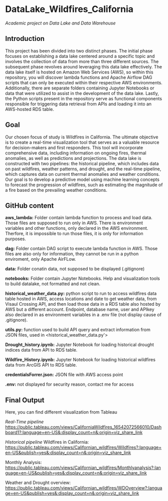 # DataLake_Wildfires_California
*Academic project on Data Lake and Data Warehouse*
## Introduction
This project has been divided into two distinct phases. The initial phase focuses on establishing a data lake centered around a specific topic and involves the collection of data from more than three different sources. The subsequent phase revolves around leveraging this data lake effectively. The data lake itself is hosted on Amazon Web Services (AWS), so within this repository, you will discover lambda functions and Apache Airflow DAG scripts that can only be executed within their respective AWS environments. Additionally, there are separate folders containing Jupyter Notebooks or data that were utilized to assist in the development of the data lake. Lastly, the Python scripts present in the repository serve as functional components responsible for triggering data retrieval from APIs and loading it into an AWS-hosted RDS table.

## Goal
Our chosen focus of study is Wildfires in California. The ultimate objective is to create a real-time visualization tool that serves as a valuable resource for decision-makers and first responders. This tool will incorporate comprehensive data, including information on ongoing fires, thermal anomalies, as well as predictions and projections. The data lake is constructed with two pipelines: the historical pipeline, which includes data on past wildfires, weather patterns, and drought, and the real-time pipeline, which captures data on current thermal anomalies and weather conditions. Our goal is to develop a predictive model using machine learning concepts to forecast the progression of wildfires, such as estimating the magnitude of a fire based on the prevailing weather conditions.

## GitHub content

**aws_lambda:** Folder contain lambda function to process and load data. Those files are supposed to run only in AWS. There is environment variables and other functions, only declared in the AWS environment. Therfore, it is impossible to run those files, it is only for information purposes. 

**dag:** Folder contain DAG script to execute lambda function in AWS. Those files are also only for information, they cannot be run in a python enviroment, only Apache AirFLow.

**data:** Folder conatin data, not supposed to be displayed (.gitignore)

**notebooks:** Folder contain Jupyter Notebooks. Help and visualization tools to build datalake, not formatted and not clean.

**historical_weather_data.py:** python script to run to access wildfires data table hosted in AWS, access locations and date to get weather data, from Visaul Crossing API, and then load those data in a RDS table also hosted by AWS but a different account. Endpoint, database name, user and APIkey also declared in as environment variables in a .env file (not display cause of .gitignore). 

**utils.py:** function used to build API query and extract information from JSON files, used in <historical_weather_data.py'>

**Drought_history.ipynb:** Jupyter Notebook for loading historical drought indices data from API to RDS table.

**Wildfire_History.ipynb:** Jupyter Notebook for loading historical wildfires data from ArcGIS API to RDS table.

**credentialsForrer.json:** JSON file with AWS access point

**.env:** not displayed for security reason, contact me for access

## Final Output

Here, you can find different visualization from Tableau

*Real-Time pipeline*
https://public.tableau.com/views/CaliforniaWildfires_16542072566010/Dashboard1?:language=en-US&:display_count=n&:origin=viz_share_link

*Historical pipeline*
Wildfires in California: https://public.tableau.com/views/Californian_wildfires/Wildfires?:language=en-US&publish=yes&:display_count=n&:origin=viz_share_link 

Monthly Analysis: https://public.tableau.com/views/Californian_wildfires/Monthlyanalysis?:language=en-US&publish=yes&:display_count=n&:origin=viz_share_link 

Weather and Drought overview: https://public.tableau.com/views/Californian_wildfires/WDOverview?:language=en-US&publish=yes&:display_count=n&:origin=viz_share_link 
